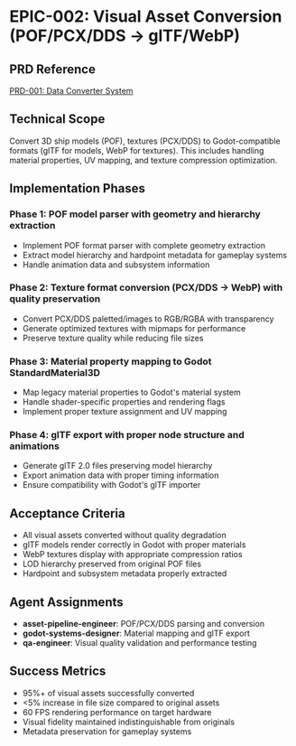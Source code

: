 # EPIC-002: Visual Asset Conversion (POF/PCX/DDS → glTF/WebP)

## PRD Reference
[PRD-001: Data Converter System](../prds/PRD-001-data-converter-system.md)

## Technical Scope
Convert 3D ship models (POF), textures (PCX/DDS) to Godot-compatible formats (glTF for models, WebP for textures). This includes handling material properties, UV mapping, and texture compression optimization.

## Implementation Phases
### Phase 1: POF model parser with geometry and hierarchy extraction
- Implement POF format parser with complete geometry extraction
- Extract model hierarchy and hardpoint metadata for gameplay systems
- Handle animation data and subsystem information

### Phase 2: Texture format conversion (PCX/DDS → WebP) with quality preservation
- Convert PCX/DDS paletted/images to RGB/RGBA with transparency
- Generate optimized textures with mipmaps for performance
- Preserve texture quality while reducing file sizes

### Phase 3: Material property mapping to Godot StandardMaterial3D
- Map legacy material properties to Godot's material system
- Handle shader-specific properties and rendering flags
- Implement proper texture assignment and UV mapping

### Phase 4: glTF export with proper node structure and animations
- Generate glTF 2.0 files preserving model hierarchy
- Export animation data with proper timing information
- Ensure compatibility with Godot's glTF importer

## Acceptance Criteria
- All visual assets converted without quality degradation
- glTF models render correctly in Godot with proper materials
- WebP textures display with appropriate compression ratios
- LOD hierarchy preserved from original POF files
- Hardpoint and subsystem metadata properly extracted

## Agent Assignments
- **asset-pipeline-engineer**: POF/PCX/DDS parsing and conversion
- **godot-systems-designer**: Material mapping and glTF export
- **qa-engineer**: Visual quality validation and performance testing

## Success Metrics
- 95%+ of visual assets successfully converted
- <5% increase in file size compared to original assets
- 60 FPS rendering performance on target hardware
- Visual fidelity maintained indistinguishable from originals
- Metadata preservation for gameplay systems